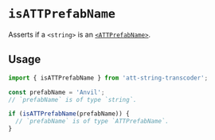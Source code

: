 # `isATTPrefabName`

Asserts if a `<string>` is an [`<ATTPrefabName>`](./ATTPrefabName.md).

## Usage

```ts
import { isATTPrefabName } from 'att-string-transcoder';

const prefabName = 'Anvil';
// `prefabName` is of type `string`.

if (isATTPrefabName(prefabName)) {
  // `prefabName` is of type `ATTPrefabName`.
}
```
